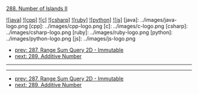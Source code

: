 [288. Number of Islands II](https://leetcode.com/problems/number-of-islands-ii/)

[![java]](../java/288-number-of-islands-ii.md)
[![cpp]](../cpp/288-number-of-islands-ii.md)
[![c]](../c/288-number-of-islands-ii.md)
[![csharp]](../csharp/288-number-of-islands-ii.md)
[![ruby]](../ruby/288-number-of-islands-ii.md)
[![python]](../python/288-number-of-islands-ii.md)
[![js]](../js/288-number-of-islands-ii.md)
[java]: ../images/java-logo.png
[cpp]: ../images/cpp-logo.png
[c]: ../images/c-logo.png
[csharp]: ../images/csharp-logo.png
[ruby]: ../images/ruby-logo.png
[python]: ../images/python-logo.png
[js]: ../images/js-logo.png

- [prev: 287. Range Sum Query 2D - Immutable](287-range-sum-query-2d-immutable.md)
- [next: 289. Additive Number](289-additive-number.md)

---


---

- [prev: 287. Range Sum Query 2D - Immutable](287-range-sum-query-2d-immutable.md)
- [next: 289. Additive Number](289-additive-number.md)
